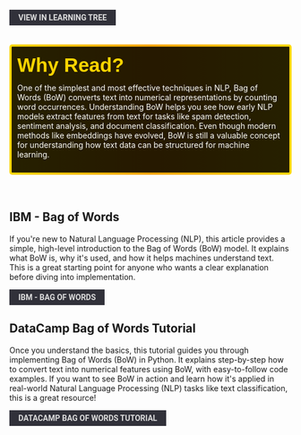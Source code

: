 <br>
<a href='/learning-tree?node=34' style='
    background-color: #31313a;
    color: gainsboro;
    padding: 6px 16px;
    border: none
    border-radius: 4px;
    text-transform: uppercase;
    font-family: "Roboto", sans-serif;
    font-size: 1em;
    font-weight: bold;
    cursor: pointer;
    text-decoration: none;
    display: inline-block;'
>
  View in Learning Tree
</a>

<br>
<br>
<br>

<div style='
  position: relative;
  padding: 10px; 
  border-radius: 5px;
  background-color: rgba(0, 0, 0, 0.85); 
  border: 4px solid transparent;
  background-image: linear-gradient(90deg, rgba(0, 0, 0, 0.85), rgba(0, 0, 0, 0.85)), linear-gradient(90deg, gold, orange, gold);
  background-origin: border-box;
  background-clip: padding-box, border-box;
'>

<svg width='200' height='50' style='display: block; margin-bottom: 5px;'>
  <text x='0' y='35' font-size='35' font-family='Arial' font-weight='bold' fill='gold'>
    Why Read?
    <animate attributeName='fill' values='gold; orange; gold' dur='3s' repeatCount='indefinite' />
  </text>
</svg>

<p style='color: white; margin-top: 2px;'>One of the simplest and most effective techniques in NLP, Bag of Words (BoW) converts text into numerical representations by counting word occurrences. Understanding BoW helps you see how early NLP models extract features from text for tasks like spam detection, sentiment analysis, and document classification. Even though modern methods like embeddings have evolved, BoW is still a valuable concept for understanding how text data can be structured for machine learning.
</p>
</div>

<br/>
<br/>

## **IBM - Bag of Words**
If you're new to Natural Language Processing (NLP), this article provides a simple, high-level introduction to the Bag of Words (BoW) model. It explains what BoW is, why it's used, and how it helps machines understand text. This is a great starting point for anyone who wants a clear explanation before diving into implementation.
<br/>

<a href='https://www.ibm.com/think/topics/bag-of-words' style='
    background-color: #31313a;
    color: gainsboro;
    padding: 6px 16px;
    border: none
    border-radius: 4px;
    text-transform: uppercase;
    font-family: "Roboto", sans-serif;
    font-size: 1em;
    font-weight: bold;
    cursor: pointer;
    text-decoration: none;
    display: inline-block;'
/> IBM - Bag of Words
<br>
</a>

## **DataCamp Bag of Words Tutorial**
Once you understand the basics, this tutorial guides you through implementing Bag of Words (BoW) in Python. It explains step-by-step how to convert text into numerical features using BoW, with easy-to-follow code examples. If you want to see BoW in action and learn how it's applied in real-world Natural Language Processing (NLP) tasks like text classification, this is a great resource!
<br/>

<a href='https://www.datacamp.com/tutorial/python-bag-of-words-model' style='
    background-color: #31313a;
    color: gainsboro;
    padding: 6px 16px;
    border: none
    border-radius: 4px;
    text-transform: uppercase;
    font-family: "Roboto", sans-serif;
    font-size: 1em;
    font-weight: bold;
    cursor: pointer;
    text-decoration: none;
    display: inline-block;'
/> DataCamp Bag of Words Tutorial 
<br>
</a>